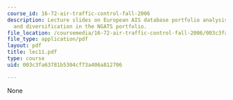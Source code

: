 ```yaml
---
course_id: 16-72-air-traffic-control-fall-2006
description: Lecture slides on European AIS database portfolio analysis, and dependency
  and diversification in the NGATS portfolio.
file_location: /coursemedia/16-72-air-traffic-control-fall-2006/003c3fa63781b5304cf73a406a812706_lec11.pdf
file_type: application/pdf
layout: pdf
title: lec11.pdf
type: course
uid: 003c3fa63781b5304cf73a406a812706

---
```

None